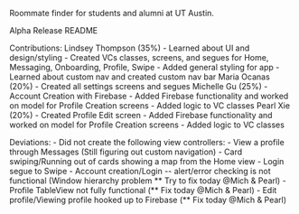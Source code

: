 Roommate finder for students and alumni at UT Austin.

Alpha Release README

Contributions:
    Lindsey Thompson (35%)
        - Learned about UI and design/styling
        - Created VCs classes, screens, and segues for Home, Messaging, Onboarding, Profile, Swipe
            - Added general styling for app
        - Learned about custom nav and created custom nav bar
    Maria Ocanas (20%)
        - Created all settings screens and segues
    Michelle Gu (25%)
        - Account Creation with Firebase
        - Added Firebase functionality and worked on model for Profile Creation screens
        - Added logic to VC classes
    Pearl Xie (20%)
        - Created Profile Edit screen
        - Added Firebase functionality and worked on model for Profile Creation screens
        - Added logic to VC classes

Deviations:
    - Did not create the following view controllers:
        - View a profile through Messages (Still figuring out custom navigation)
        - Card swiping/Running out of cards showing a map from the Home view
        - Login segue to Swipe
    - Account creation/Login -- alert/error checking is not functional (Window hierarchy problem ** Try to fix today @Mich & Pearl)
    - Profile TableView not fully functional (** Fix today @Mich & Pearl)
    - Edit profile/Viewing profile hooked up to Firebase (** Fix today @Mich & Pearl)

